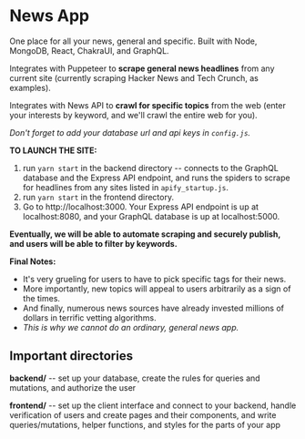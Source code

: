 # News App

One place for all your news, general and specific. Built with Node, MongoDB, React, ChakraUI, and GraphQL.

Integrates with Puppeteer to **scrape general news headlines** from any current site (currently scraping Hacker News and Tech Crunch, as examples).

Integrates with News API to **crawl for specific topics** from the web (enter your interests by keyword, and we'll crawl the entire web for you).

*Don't forget to add your database url and api keys in `config.js`.*

**TO LAUNCH THE SITE:**
1. run `yarn start` in the backend directory -- connects to the GraphQL database and the Express API endpoint, and runs the spiders to scrape for headlines from any sites listed in `apify_startup.js`.
2. run `yarn start` in the frontend directory.
3. Go to http://localhost:3000. Your Express API endpoint is up at localhost:8080, and your GraphQL database is up at localhost:5000.

**Eventually, we will be able to automate scraping and securely publish, and users will be able to filter by keywords.**

**Final Notes:**
* It's very grueling for users to have to pick specific tags for their news.
* More importantly, new topics will appeal to users arbitrarily as a sign of the times.
* And finally, numerous news sources have already invested millions of dollars in terrific vetting algorithms.
* *This is why we cannot do an ordinary, general news app.*

## Important directories

**backend/** -- set up your database, create the rules for queries and mutations, and authorize the user

**frontend/** -- set up the client interface and connect to your backend, handle verification of users and create pages and their components, and write queries/mutations, helper functions, and styles for the parts of your app
